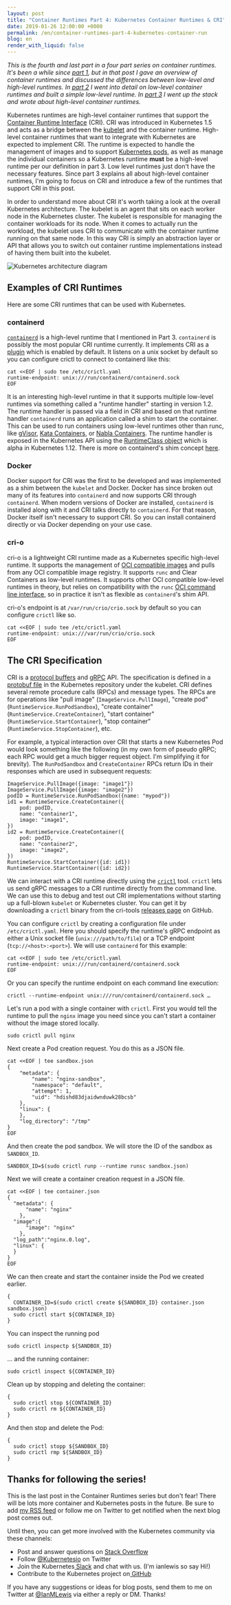 ```yaml
---
layout: post
title: "Container Runtimes Part 4: Kubernetes Container Runtimes & CRI"
date: 2019-01-26 12:00:00 +0000
permalink: /en/container-runtimes-part-4-kubernetes-container-run
blog: en
render_with_liquid: false
---
```


_This is the fourth and last part in a four part series on container runtimes. It's been a while since [part 1](https://www.ianlewis.org/en/container-runtimes-part-1-introduction-container-r), but in that post I gave an overview of container runtimes and discussed the differences between low-level and high-level runtimes. In [part 2](https://www.ianlewis.org/en/container-runtimes-part-2-anatomy-low-level-contai) I went into detail on low-level container runtimes and built a simple low-level runtime. In [part 3](https://www.ianlewis.org/en/container-runtimes-part-3-high-level-runtimes) I went up the stack and wrote about high-level container runtimes._

Kubernetes runtimes are high-level container runtimes that support the [Container Runtime Interface](https://github.com/kubernetes/community/blob/master/contributors/devel/sig-node/container-runtime-interface.md) (CRI). CRI was introduced in Kubernetes 1.5 and acts as a bridge between the [kubelet](https://kubernetes.io/docs/concepts/overview/components/#kubelet) and the container runtime. High-level container runtimes that want to integrate with Kubernetes are expected to implement CRI. The runtime is expected to handle the management of images and to support [Kubernetes pods](https://www.ianlewis.org/en/what-are-kubernetes-pods-anyway), as well as manage the individual containers so a Kubernetes runtime **must** be a high-level runtime per our definition in part 3. Low level runtimes just don't have the necessary features. Since part 3 explains all about high-level container runtimes, I'm going to focus on CRI and introduce a few of the runtimes that support CRI in this post.

In order to understand more about CRI it's worth taking a look at the overall Kubernetes architecture. The kubelet is an agent that sits on each worker node in the Kubernetes cluster. The kubelet is responsible for managing the container workloads for its node. When it comes to actually run the workload, the kubelet uses CRI to communicate with the container runtime running on that same node. In this way CRI is simply an abstraction layer or API that allows you to switch out container runtime implementations instead of having them built into the kubelet.

<img src="https://storage.googleapis.com/static.ianlewis.org/prod/img/772/CRI.png" alt="Kubernetes architecture diagram" class="align-center" />

## Examples of CRI Runtimes

Here are some CRI runtimes that can be used with Kubernetes.

### containerd

<code>[containerd](https://containerd.io/)</code> is a high-level runtime that I mentioned in Part 3. <code>containerd</code> is possibly the most popular CRI runtime currently. It implements CRI as a [plugin](https://github.com/containerd/cri) which is enabled by default. It listens on a unix socket by default so you can configure crictl to connect to containerd like this:

```shell
cat <<EOF | sudo tee /etc/crictl.yaml
runtime-endpoint: unix:///run/containerd/containerd.sock
EOF
```

It is an interesting high-level runtime in that it supports multiple low-level runtimes via something called a "runtime handler" starting in version 1.2. The runtime handler is passed via a field in CRI and based on that runtime handler `containerd` runs an application called a shim to start the container. This can be used to run containers using low-level runtimes other than runc, like [gVisor](https://github.com/google/gvisor), [Kata Containers](https://katacontainers.io/), or [Nabla Containers](https://nabla-containers.github.io/). The runtime handler is exposed in the Kubernetes API using the [RuntimeClass object](https://kubernetes.io/docs/concepts/containers/runtime-class/) which is alpha in Kubernetes 1.12. There is more on containerd's shim concept [here](https://github.com/containerd/containerd/pull/2434).

### Docker

Docker support for CRI was the first to be developed and was implemented as a shim between the `kubelet` and Docker. Docker has since broken out many of its features into `containerd` and now supports CRI through `containerd`. When modern versions of Docker are installed, `containerd` is installed along with it and CRI talks directly to `containerd`. For that reason, Docker itself isn't necessary to support CRI. So you can install containerd directly or via Docker depending on your use case.

### cri-o

cri-o is a lightweight CRI runtime made as a Kubernetes specific high-level runtime. It supports the management of [OCI compatible images](https://github.com/opencontainers/image-spec) and pulls from any OCI compatible image registry. It supports `runc` and Clear Containers as low-level runtimes. It supports other OCI compatible low-level runtimes in theory, but relies on compatibility with the `runc` [OCI command line interface](https://github.com/opencontainers/runtime-tools/blob/master/docs/command-line-interface.md), so in practice it isn't as flexible as `containerd`'s shim API.

cri-o's endpoint is at `/var/run/crio/crio.sock` by default so you can configure `crictl` like so.

```shell
cat <<EOF | sudo tee /etc/crictl.yaml
runtime-endpoint: unix:///var/run/crio/crio.sock
EOF
```

## The CRI Specification

CRI is a [protocol buffers](https://developers.google.com/protocol-buffers/) and [gRPC](https://grpc.io/) API. The specification is defined in a [protobuf file](https://github.com/kubernetes/kubernetes/blob/master/staging/src/k8s.io/cri-api/pkg/apis/runtime/v1alpha2/api.proto) in the Kubernetes repository under the kubelet. CRI defines several remote procedure calls (RPCs) and message types. The RPCs are for operations like "pull image" (`ImageService.PullImage`), "create pod" (`RuntimeService.RunPodSandbox`), "create container" (`RuntimeService.CreateContainer`), "start container" (`RuntimeService.StartContainer`), "stop container" (`RuntimeService.StopContainer`), etc.

For example, a typical interaction over CRI that starts a new Kubernetes Pod would look something like the following (in my own form of pseudo gRPC; each RPC would get a much bigger request object. I'm simplifying it for brevity). The `RunPodSandbox` and `CreateContainer` RPCs return IDs in their responses which are used in subsequent requests:

```text
ImageService.PullImage({image: "image1"})
ImageService.PullImage({image: "image2"})
podID = RuntimeService.RunPodSandbox({name: "mypod"})
id1 = RuntimeService.CreateContainer({
	pod: podID,
	name: "container1",
	image: "image1",
})
id2 = RuntimeService.CreateContainer({
	pod: podID,
	name: "container2",
	image: "image2",
})
RuntimeService.StartContainer({id: id1})
RuntimeService.StartContainer({id: id2})
```

We can interact with a CRI runtime directly using the <code>[crictl](https://github.com/kubernetes-sigs/cri-tools)</code> tool. <code>crictl</code> lets us send gRPC messages to a CRI runtime directly from the command line. We can use this to debug and test out CRI implementations without starting up a full-blown <code>kubelet</code> or Kubernetes cluster. You can get it by downloading a <code>crictl</code> binary from the cri-tools [releases page](https://github.com/kubernetes-sigs/cri-tools/releases) on GitHub.

You can configure `crictl` by creating a configuration file under `/etc/crictl.yaml`. Here you should specify the runtime's gRPC endpoint as either a Unix socket file (`unix:///path/to/file`) or a TCP endpoint (`tcp://<host>:<port>`). We will use `containerd` for this example:

```shell
cat <<EOF | sudo tee /etc/crictl.yaml
runtime-endpoint: unix:///run/containerd/containerd.sock
EOF
```

Or you can specify the runtime endpoint on each command line execution:

```shell
crictl --runtime-endpoint unix:///run/containerd/containerd.sock …
```

Let's run a pod with a single container with `crictl`. First you would tell the runtime to pull the `nginx` image you need since you can't start a container without the image stored locally.

```shell
sudo crictl pull nginx
```

Next create a Pod creation request. You do this as a JSON file.

```shell
cat <<EOF | tee sandbox.json
{
    "metadata": {
        "name": "nginx-sandbox",
        "namespace": "default",
        "attempt": 1,
        "uid": "hdishd83djaidwnduwk28bcsb"
    },
    "linux": {
    },
    "log_directory": "/tmp"
}
EOF
```

And then create the pod sandbox. We will store the ID of the sandbox as `SANDBOX_ID`.

```shell
SANDBOX_ID=$(sudo crictl runp --runtime runsc sandbox.json)
```

Next we will create a container creation request in a JSON file.

```shell
cat <<EOF | tee container.json
{
  "metadata": {
      "name": "nginx"
    },
  "image":{
      "image": "nginx"
    },
  "log_path":"nginx.0.log",
  "linux": {
  }
}
EOF
```

We can then create and start the container inside the Pod we created earlier.

```shell
{
  CONTAINER_ID=$(sudo crictl create ${SANDBOX_ID} container.json sandbox.json)
  sudo crictl start ${CONTAINER_ID}
}
```

You can inspect the running pod

```shell
sudo crictl inspectp ${SANDBOX_ID}
```

… and the running container:

```shell
sudo crictl inspect ${CONTAINER_ID}
```

Clean up by stopping and deleting the container:

```shell
{
  sudo crictl stop ${CONTAINER_ID}
  sudo crictl rm ${CONTAINER_ID}
}
```

And then stop and delete the Pod:

```shell
{
  sudo crictl stopp ${SANDBOX_ID}
  sudo crictl rmp ${SANDBOX_ID}
}
```

## Thanks for following the series!

This is the last post in the Container Runtimes series but don't fear! There will be lots more container and Kubernetes posts in the future. Be sure to add [my RSS feed](https://www.ianlewis.org/feed/enfeed) or follow me on Twitter to get notified when the next blog post comes out.

Until then, you can get more involved with the Kubernetes community via these channels:

- Post and answer questions on [Stack Overflow](http://stackoverflow.com/questions/tagged/kubernetes)
- Follow [@Kubernetesio](https://twitter.com/kubernetesio) on Twitter
- Join the Kubernetes[ Slack](http://slack.k8s.io/) and chat with us. (I'm ianlewis so say Hi!)
- Contribute to the Kubernetes project on[ GitHub](https://github.com/kubernetes/kubernetes)

If you have any suggestions or ideas for blog posts, send them to me on Twitter at [@IanMLewis](https://twitter.com/IanMLewis) via either a reply or DM. Thanks!
